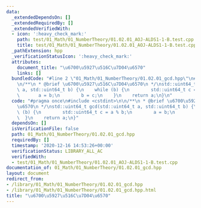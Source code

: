 ```yaml
---
data:
  _extendedDependsOn: []
  _extendedRequiredBy: []
  _extendedVerifiedWith:
  - icon: ':heavy_check_mark:'
    path: test/01_Math/01_NumberTheory/01.02.01_AOJ-ALDS1-1-B.test.cpp
    title: test/01_Math/01_NumberTheory/01.02.01_AOJ-ALDS1-1-B.test.cpp
  _pathExtension: hpp
  _verificationStatusIcon: ':heavy_check_mark:'
  attributes:
    document_title: "\u6700\u5927\u516C\u7D04\u6570"
    links: []
  bundledCode: "#line 2 \"01_Math/01_NumberTheory/01.02.01_gcd.hpp\"\n#include <cstdint>\n\
    \n/**\n * @brief \u6700\u5927\u516C\u7D04\u6570\n */\nstd::uint64_t gcd(std::uint64_t\
    \ a, std::uint64_t b) {\n    while (b) {\n        std::uint64_t c = a % b;\n \
    \       a = b;\n        b = c;\n    }\n    return a;\n}\n"
  code: "#pragma once\n#include <cstdint>\n\n/**\n * @brief \u6700\u5927\u516C\u7D04\
    \u6570\n */\nstd::uint64_t gcd(std::uint64_t a, std::uint64_t b) {\n    while\
    \ (b) {\n        std::uint64_t c = a % b;\n        a = b;\n        b = c;\n  \
    \  }\n    return a;\n}"
  dependsOn: []
  isVerificationFile: false
  path: 01_Math/01_NumberTheory/01.02.01_gcd.hpp
  requiredBy: []
  timestamp: '2020-12-16 14:53:26+00:00'
  verificationStatus: LIBRARY_ALL_AC
  verifiedWith:
  - test/01_Math/01_NumberTheory/01.02.01_AOJ-ALDS1-1-B.test.cpp
documentation_of: 01_Math/01_NumberTheory/01.02.01_gcd.hpp
layout: document
redirect_from:
- /library/01_Math/01_NumberTheory/01.02.01_gcd.hpp
- /library/01_Math/01_NumberTheory/01.02.01_gcd.hpp.html
title: "\u6700\u5927\u516C\u7D04\u6570"
---
```

